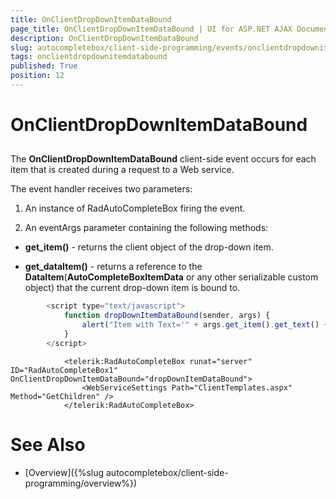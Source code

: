 ```yaml
---
title: OnClientDropDownItemDataBound
page_title: OnClientDropDownItemDataBound | UI for ASP.NET AJAX Documentation
description: OnClientDropDownItemDataBound
slug: autocompletebox/client-side-programming/events/onclientdropdownitemdatabound
tags: onclientdropdownitemdatabound
published: True
position: 12
---
```


# OnClientDropDownItemDataBound



## 

The __OnClientDropDownItemDataBound__ client-side event occurs for each item that is created during a request to a Web service.

The event handler receives two parameters:

1. An instance of RadAutoCompleteBox firing the event.

1. An eventArgs parameter containing the following methods:

* __get_item()__ - returns the client object of the drop-down item.

* __get_dataItem()__ - returns a reference to the __DataItem__(__AutoCompleteBoxItemData__ or any other serializable custom object) that the current drop-down item is bound to.

````JavaScript
		<script type="text/javascript">
			function dropDownItemDataBound(sender, args) {
				alert("Item with Text='" + args.get_item().get_text() + "' has just been bound.");
			}
		</script>
````



````ASPNET
			<telerik:RadAutoCompleteBox runat="server" ID="RadAutoCompleteBox1" OnClientDropDownItemDataBound="dropDownItemDataBound">
				<WebServiceSettings Path="ClientTemplates.aspx" Method="GetChildren" />
			</telerik:RadAutoCompleteBox>
````



# See Also

 * [Overview]({%slug autocompletebox/client-side-programming/overview%})
